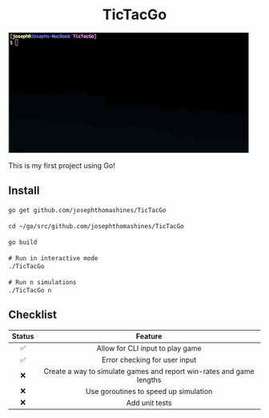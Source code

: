<h1 align="center">TicTacGo</h1>

![](./gifs/basic.gif)

This is my first project using Go!

## Install

```shell
go get github.com/josephthomashines/TicTacGo

cd ~/go/src/github.com/josephthomashines/TicTacGo

go build

# Run in interactive mode
./TicTacGo

# Run n simulations
./TicTacGo n
```

## Checklist

| Status |                               Feature                                |
| :----: | :------------------------------------------------------------------: |
|   ✅   |                   Allow for CLI input to play game                   |
|   ✅   |                    Error checking for user input                     |
|   ❌   | Create a way to simulate games and report win-rates and game lengths |
|   ❌   |                Use goroutines to speed up simulation                 |
|   ❌   |                            Add unit tests                            |

